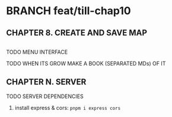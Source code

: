 # BRANCH feat/till-chap10

## CHAPTER 8. CREATE AND SAVE MAP

```typescript

```

TODO MENU INTERFACE

TODO WHEN ITS GROW MAKE A BOOK (SEPARATED MDs) OF IT

## CHAPTER N. SERVER

TODO SERVER DEPENDENCIES

1. install express & cors: `pnpm i express cors`
